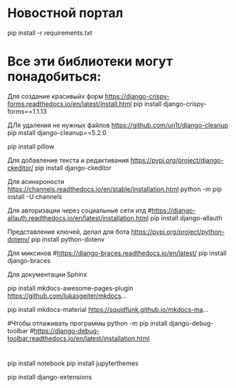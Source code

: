# Новостной портал
pip install -r requirements.txt




# Все эти библиотеки могут понадобиться:

Для создание красивыйх форм
https://django-crispy-forms.readthedocs.io/en/latest/install.html
pip install django-crispy-forms==1.1.13

ДЛя удаления не нужных файлов
https://github.com/un1t/django-cleanup
pip install django-cleanup==5.2.0

pip install pillow

Для добавление текста и редактивания
https://pypi.org/project/django-ckeditor/
pip install django-ckeditor

Для асинхроности
https://channels.readthedocs.io/en/stable/installation.html
python -m pip install -U channels

Для авторизации через социальные сети итд
#https://django-allauth.readthedocs.io/en/latest/installation.html
pip install django-allauth

Представление ключей, делал для бота
https://pypi.org/project/python-dotenv/
pip install python-dotenv

Для миксинов
#https://django-braces.readthedocs.io/en/latest/
pip install django-braces

Для документации
Sphinx

pip install mkdocs-awesome-pages-plugin
https://github.com/lukasgeiter/mkdocs...

pip install mkdocs-material
https://squidfunk.github.io/mkdocs-ma...

#Чтобы отлаживать программы
python -m pip install django-debug-toolbar
#https://django-debug-toolbar.readthedocs.io/en/latest/installation.html

#
pip install notebook
pip install jupyterthemes


pip install django-extensions